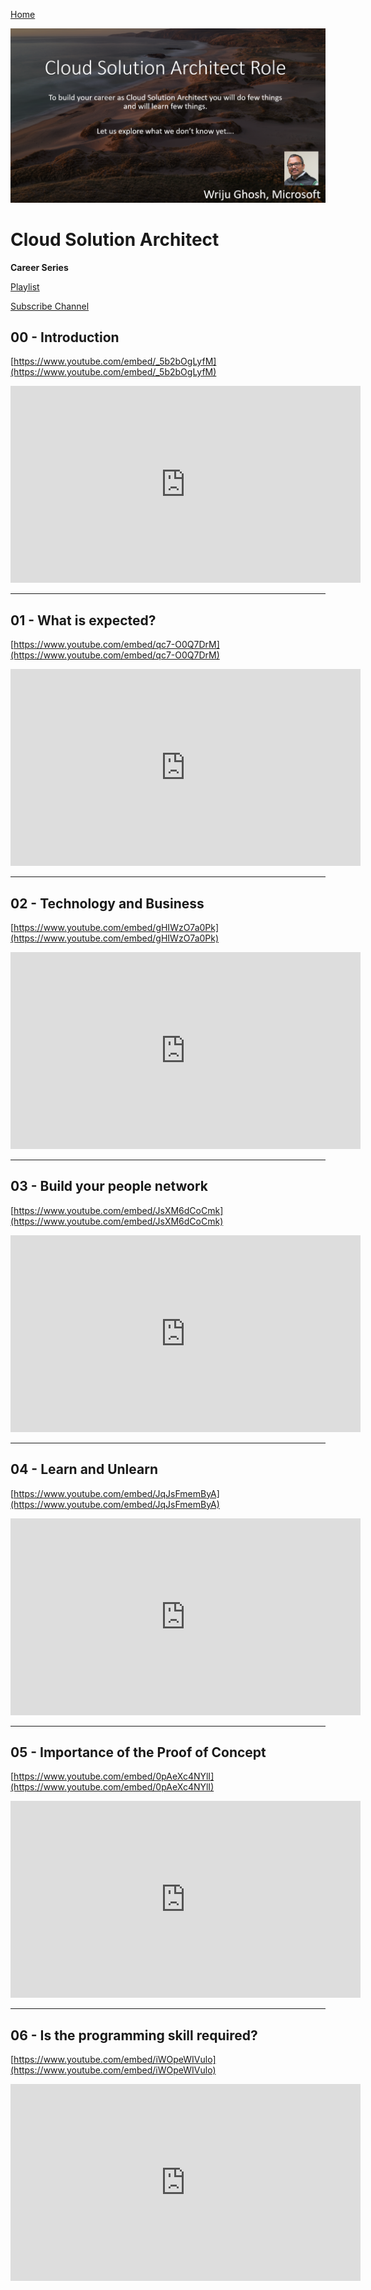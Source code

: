 [Home](index.md)

![Banner](images/CSA-Intro.png)

# Cloud Solution Architect 
**Career Series**

[Playlist](https://www.youtube.com/playlist?list=PLPIVZsyfpXt8UyEq9EV2F5EksIICZemDR)

[Subscribe Channel](https://www.youtube.com/c/TechTalksWriju?sub_confirmation=1)

## 00 - Introduction

[https://www.youtube.com/embed/_5b2bOgLyfM](https://www.youtube.com/embed/_5b2bOgLyfM)

<iframe width="560" height="315" src="https://www.youtube.com/embed/_5b2bOgLyfM" title="YouTube video player" frameborder="0" allow="accelerometer; autoplay; clipboard-write; encrypted-media; gyroscope; picture-in-picture" allowfullscreen></iframe>

---

## 01 - What is expected?

[https://www.youtube.com/embed/qc7-O0Q7DrM](https://www.youtube.com/embed/qc7-O0Q7DrM)

<iframe width="560" height="315" src="https://www.youtube.com/embed/qc7-O0Q7DrM" title="YouTube video player" frameborder="0" allow="accelerometer; autoplay; clipboard-write; encrypted-media; gyroscope; picture-in-picture" allowfullscreen></iframe>

---

## 02 - Technology and Business

[https://www.youtube.com/embed/gHIWzO7a0Pk](https://www.youtube.com/embed/gHIWzO7a0Pk)

<iframe width="560" height="315" src="https://www.youtube.com/embed/gHIWzO7a0Pk" title="YouTube video player" frameborder="0" allow="accelerometer; autoplay; clipboard-write; encrypted-media; gyroscope; picture-in-picture" allowfullscreen></iframe>

---

## 03 - Build your people network

[https://www.youtube.com/embed/JsXM6dCoCmk](https://www.youtube.com/embed/JsXM6dCoCmk)

<iframe width="560" height="315" src="https://www.youtube.com/embed/JsXM6dCoCmk" title="YouTube video player" frameborder="0" allow="accelerometer; autoplay; clipboard-write; encrypted-media; gyroscope; picture-in-picture" allowfullscreen></iframe>

---

## 04 - Learn and Unlearn

[https://www.youtube.com/embed/JqJsFmemByA](https://www.youtube.com/embed/JqJsFmemByA)

<iframe width="560" height="315" src="https://www.youtube.com/embed/JqJsFmemByA" title="YouTube video player" frameborder="0" allow="accelerometer; autoplay; clipboard-write; encrypted-media; gyroscope; picture-in-picture" allowfullscreen></iframe>

---

## 05 - Importance of the Proof of Concept

[https://www.youtube.com/embed/0pAeXc4NYlI](https://www.youtube.com/embed/0pAeXc4NYlI)

<iframe width="560" height="315" src="https://www.youtube.com/embed/0pAeXc4NYlI" title="YouTube video player" frameborder="0" allow="accelerometer; autoplay; clipboard-write; encrypted-media; gyroscope; picture-in-picture" allowfullscreen></iframe>

---

## 06 -  Is the programming skill required?

[https://www.youtube.com/embed/iWOpeWIVulo](https://www.youtube.com/embed/iWOpeWIVulo)

<iframe width="560" height="315" src="https://www.youtube.com/embed/iWOpeWIVulo" title="YouTube video player" frameborder="0" allow="accelerometer; autoplay; clipboard-write; encrypted-media; gyroscope; picture-in-picture" allowfullscreen></iframe> 


<!-- 
## 0x - 

[https://www.youtube.com/embed/YOUID](https://www.youtube.com/embed/YOUID)

<iframe width="560" height="315" src="https://www.youtube.com/embed/YOUID" title="YouTube video player" frameborder="0" allow="accelerometer; autoplay; clipboard-write; encrypted-media; gyroscope; picture-in-picture" allowfullscreen></iframe> 
-->

